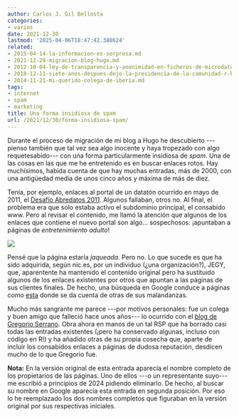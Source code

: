 ```yaml
---
author: Carlos J. Gil Bellosta
categories:
- varios
date: 2021-12-30
lastmod: '2025-04-06T18:47:42.388624'
related:
- 2015-04-14-la-informacion-es-sorpresa.md
- 2021-12-29-migracion-blog-hugo.md
- 2012-10-04-ley-de-transparencia-y-anonimidad-en-ficheros-de-microdatos-ii.md
- 2018-12-11-siete-anos-despues-dejo-la-presidencia-de-la-comunidad-r-hispano.md
- 2014-11-21-mi-querido-colega-de-iberia.md
tags:
- internet
- spam
- marketing
title: Una forma insidiosa de spam
url: /2021/12/30/forma-insidiosa-spam/
---
```


Durante el proceso de migración de mi blog a Hugo he descubierto ---pienso también que tal vez sea algo inocente y haya tropezado con algo requetesabido--- con una forma particularmente insidiosa de _spam_. Una de las cosas en las que me he entretenido es en buscar enlaces rotos. Hay muchísimos, habida cuenta de que hay muchas entradas, más de 2000, con una antigüedad media de unos cinco años y máxima de más de diez.

Tenía, por ejemplo, enlaces al portal de un datatón ocurrido en mayo de 2011, el [Desafío Abredatos 2011](http://www.abredatos.es). Algunos fallaban, otros no. Al final, el problema era que solo estaba activo el subdominio principal, el consabido www. Pero al revisar el contenido, me llamó la atención que algunos de los enlaces que contiene el nuevo portal son algo... sospechosos: ¡apuntaban a páginas de _entretenimiento adulto_!

![](/wp-uploads/2021/12/spam_insidioso.png#center)

Pensé que la página estaría _jaqueada_. Pero no. Lo que sucede es que ha sido adquirida, según nic.es, por un individuo (¿una organización?), JEGY, que, aparentente ha mantenido el contenido original pero ha sustituido algunos de los enlaces existentes por otros que apuntan a las páginas de sus clientes finales. De hecho, una búsqueda en Google conduce a páginas como [esta](https://www.geeknetic.es/Noticia/22379/Descubren-enlaces-porno-ocultos-accesibles-desde-Paginas-Web-del-Gobierno-de-Espana.html) donde se da cuenta de otras de sus malandanzas.

Mucho más sangrante me parece ---por motivos personales: fue un colega y buen amigo que falleció hace unos años--- lo ocurrido con el [blog de Gregorio Serrano](https://www.grserrano.es/). Obra ahora en manos de un tal RSP que ha borrado casi todas las entradas existentes (¡pero ha conservado algunas, incluso con código en R!) y ha añadido otras de su propia cosecha que, aparte de incluir los consabidos enlaces a páginas de dudosa reputación, desdicen mucho de lo que Gregorio fue.

**Nota:** En la versión original de esta entrada aparecía el nombre completo de los propietarios de las páginas. Uno de ellos ---o un representante suyo--- me escribió a principios de 2024 pidiendo eliminarlo. De hecho, al buscar su nombre en Google aparecía esta entrada en segunda posición. Por eso lo he reemplazado los dos nombres completos que figuraban en la versión original por sus respectivas iniciales.